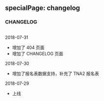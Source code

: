 specialPage: changelog
---

<h3 class='tfont' style='margin-bottom: 2rem'>CHANGELOG</h3>

2018-07-31 

- 增加了 404 页面
- 增加了 CHANGELOG 页面

2018-07-30

- 增加了报名表数据支持，补充了 TNA2 报名表

2018-07-29 

- 上线